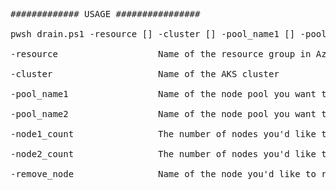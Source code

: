 <pre>
############# USAGE ################

pwsh drain.ps1 -resource [] -cluster [] -pool_name1 [] -pool_name2 [] -node1_count [] -node2_count [] -remove_node []

-resource                   Name of the resource group in Azure<br/>
-cluster                    Name of the AKS cluster<br/>
-pool_name1                 Name of the node pool you want to remove the node from<br/>
-pool_name2                 Name of the node pool you want to add the node to<br/>
-node1_count                The number of nodes you'd like to set for the first node pool<br/>
-node2_count                The number of nodes you'd like to set for the second node pool<br/>
-remove_node                Name of the node you'd like to remove<br/>

</pre>

